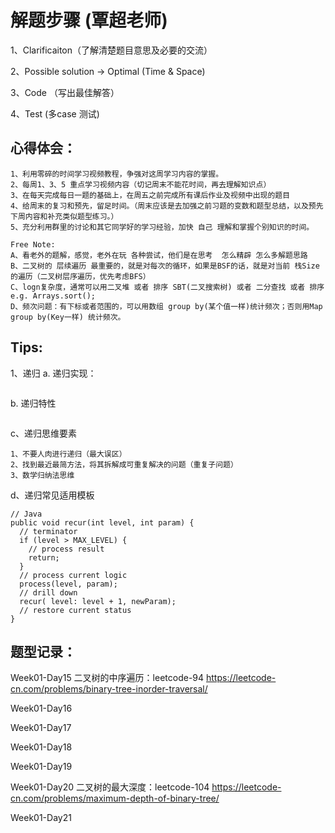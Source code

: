 # 解题步骤 (覃超老师)
1、Clarificaiton（了解清楚题目意思及必要的交流）

2、Possible solution -> Optimal (Time & Space)

3、Code （写出最佳解答）

4、Test (多case 测试)

## 心得体会：

```
1、利用零碎的时间学习视频教程，争强对这周学习内容的掌握。
2、每周1、3、5 重点学习视频内容（切记周末不能花时间，再去理解知识点）
3、在每天完成每日一题的基础上，在周五之前完成所有课后作业及视频中出现的题目
4、给周末的复习和预先，留足时间。（周末应该是去加强之前习题的变数和题型总结，以及预先下周内容和补充类似题型练习。）
5、充分利用群里的讨论和其它同学好的学习经验，加快 自己 理解和掌握个别知识的时间。

Free Note:
A、看老外的题解，感觉，老外在玩 各种尝试，他们是在思考  怎么精辟 怎么多解题思路
B、二叉树的 层续遍历 最重要的，就是对每次的循环，如果是BSF的话，就是对当前 栈Size的遍历（二叉树层序遍历，优先考虑BFS）
C、logn复杂度，通常可以用二叉堆 或者 排序 SBT(二叉搜索树) 或者 二分查找 或者 排序 e.g. Arrays.sort();
D、频次问题：有下标或者范围的，可以用数组 group by(某个值一样)统计频次；否则用Map group by(Key一样) 统计频次。
```

## Tips:
1、递归
a. 递归实现：
```
```
b. 递归特性
```
```
c、递归思维要素
```
1、不要人肉进行递归（最大误区）
2、找到最近最简方法，将其拆解成可重复解决的问题（重复子问题）
3、数学归纳法思维
```
d、递归常见适用模板
```
// Java
public void recur(int level, int param) { 
  // terminator 
  if (level > MAX_LEVEL) { 
    // process result 
    return; 
  }
  // process current logic 
  process(level, param); 
  // drill down 
  recur( level: level + 1, newParam); 
  // restore current status 
}
```

## 题型记录：
Week01-Day15
二叉树的中序遍历：leetcode-94
https://leetcode-cn.com/problems/binary-tree-inorder-traversal/

Week01-Day16

Week01-Day17

Week01-Day18

Week01-Day19

Week01-Day20
二叉树的最大深度：leetcode-104
https://leetcode-cn.com/problems/maximum-depth-of-binary-tree/

Week01-Day21



